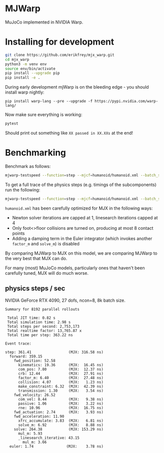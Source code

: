 # MJWarp

MuJoCo implemented in NVIDIA Warp.

# Installing for development

```bash
git clone https://github.com/erikfrey/mjx_warp.git
cd mjx_warp
python3 -m venv env
source env/bin/activate
pip install --upgrade pip
pip install -e .
```

During early development mjWarp is on the bleeding edge - you should install warp nightly:

```
pip install warp-lang --pre --upgrade -f https://pypi.nvidia.com/warp-lang/
```

Now make sure everything is working:

```bash
pytest
```

Should print out something like `XX passed in XX.XXs` at the end!

# Benchmarking

Benchmark as follows:

```bash
mjwarp-testspeed --function=step --mjcf=humanoid/humanoid.xml --batch_size=8192
```

To get a full trace of the physics steps (e.g. timings of the subcomponents) run the following:

```bash
mjwarp-testspeed --function=step --mjcf=humanoid/humanoid.xml --batch_size=8192 --event_trace=True
```

`humanoid.xml` has been carefully optimized for MJX in the following ways:

* Newton solver iterations are capped at 1, linesearch iterations capped at 4
* Only foot<>floor collisions are turned on, producing at most 8 contact points
* Adding a damping term in the Euler integrator (which invokes another `factor_m` and `solve_m`) is disabled

By comparing MJWarp to MJX on this model, we are comparing MJWarp to the very best that MJX can do.

For many (most) MuJoCo models, particularly ones that haven't been carefully tuned, MJX will
do much worse.

## physics steps / sec

NVIDIA GeForce RTX 4090, 27 dofs, ncon=8, 8k batch size.

```
Summary for 8192 parallel rollouts

 Total JIT time: 0.82 s
 Total simulation time: 2.98 s
 Total steps per second: 2,753,173
 Total realtime factor: 13,765.87 x
 Total time per step: 363.22 ns

Event trace:

step: 361.41                 (MJX: 316.58 ns)
  forward: 359.15
    fwd_position: 52.58
      kinematics: 19.36      (MJX:  16.45 ns)
      com_pos: 7.80          (MJX:  12.37 ns)
      crb: 12.44             (MJX:  27.91 ns)
      factor_m: 6.40         (MJX:  27.48 ns)
      collision: 4.07        (MJX:   1.23 ns)
      make_constraint: 6.32  (MJX:  42.39 ns)
      transmission: 1.30     (MJX:   3.54 ns)
    fwd_velocity: 26.52
      com_vel: 8.44          (MJX:   9.38 ns)
      passive: 1.06          (MJX:   3.22 ns)
      rne: 10.96             (MJX:  16.75 ns)
    fwd_actuation: 2.74      (MJX:   3.93 ns)
    fwd_acceleration: 11.90
      xfrc_accumulate: 3.83  (MJX:   6.81 ns)
      solve_m: 6.92          (MJX:   8.88 ns)
    solve: 264.38            (MJX: 153.29 ns)
      mul_m: 5.93
      _linesearch_iterative: 43.15
        mul_m: 3.66
  euler: 1.74               (MJX:    3.78 ns)
```
